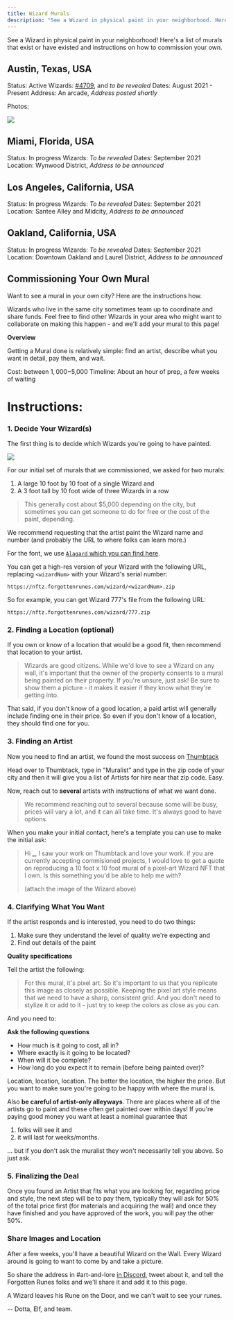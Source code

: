 ```yaml
---
title: Wizard Murals
description: "See a Wizard in physical paint in your neighborhood. Here's a list of murals that exist or have existed and instructions on how to commission your own"
---
```


See a Wizard in physical paint in your neighborhood! Here's a list of murals that exist or have existed and instructions on how to commission your own.

## Austin, Texas, USA

Status: Active
Wizards: [#4709](https://opensea.io/assets/0x521f9c7505005cfa19a8e5786a9c3c9c9f5e6f42/4709), and _to be revealed_
Dates: August 2021 - Present
Address: An arcade, _Address posted shortly_

Photos:

![](https://i.imgur.com/fg29jza.jpg)

## Miami, Florida, USA

Status: In progress
Wizards: _To be revealed_
Dates: September 2021
Location: Wynwood District, _Address to be announced_

## Los Angeles, California, USA

Status: In progress
Wizards: _To be revealed_
Dates: September 2021
Location: Santee Alley and Midcity, _Address to be announced_

## Oakland, California, USA

Status: In progress
Wizards: _To be revealed_
Dates: September 2021
Location: Downtown Oakland and Laurel District, _Address to be announced_

## Commissioning Your Own Mural

Want to see a mural in your own city? Here are the instructions how.

Wizards who live in the same city sometimes team up to coordinate and share funds. Feel free to find other Wizards in your area who might want to collaborate on making this happen - and we'll add your mural to this page!

**Overview**

Getting a Mural done is relatively simple: find an artist, describe what you want in detail, pay them, and wait.

Cost: between $1,000-$5,000
Timeline: About an hour of prep, a few weeks of waiting

# Instructions:

### 1. Decide Your Wizard(s)

The first thing is to decide which Wizards you're going to have painted.

![](https://i.imgur.com/jThTIeG.png)

For our initial set of murals that we commissioned, we asked for two murals:

1. A large 10 foot by 10 foot of a single Wizard and
2. A 3 foot tall by 10 foot wide of three Wizards in a row

> This generally cost about $5,000 depending on the city, but sometimes you can get someone to do for free or the cost of the paint, depending.

We recommend requesting that the artist paint the Wizard name and number (and probably the URL to where folks can learn more.)

For the font, we use [`Alagard` which you can find here](https://www.dafont.com/alagard.font).

You can get a high-res version of your Wizard with the following URL, replacing `<wizardNum>` with your Wizard's serial number:

`https://nftz.forgottenrunes.com/wizard/<wizardNum>.zip`

So for example, you can get Wizard 777's file from the following URL:

`https://nftz.forgottenrunes.com/wizard/777.zip`

### 2. Finding a Location (optional)

If you own or know of a location that would be a good fit, then recommend that location to your artist.

> Wizards are good citizens. While we'd love to see a Wizard on any wall, it's important that the owner of the property consents to a mural being painted on their property. If you're unsure, just ask! Be sure to show them a picture - it makes it easier if they know what they're getting into.

That said, if you don't know of a good location, a paid artist will generally include finding one in their price. So even if you don't know of a location, they should find one for you.

### 3. Finding an Artist

Now you need to find an artist, we found the most success on [Thumbtack](https://www.thumbtack.com/)

Head over to Thumbtack, type in "Muralist" and type in the zip code of your city and then it will give you a list of Artists for hire near that zip code. Easy.

Now, reach out to **several** artists with instructions of what we want done.

> We recommend reaching out to several because some will be busy, prices will vary a lot, and it can all take time. It's always good to have options.

When you make your initial contact, here's a template you can use to make the initial ask:

> Hi **\_**, I saw your work on Thumbtack and love your work. if you are currently accepting commisioned projects, I would love to get a quote on reproducing a 10 foot x 10 foot mural of a pixel-art Wizard NFT that I own. Is this something you'd be able to help me with?
>
> (attach the image of the Wizard above)

### 4. Clarifying What You Want

If the artist responds and is interested, you need to do two things:

1. Make sure they understand the level of quality we're expecting and
2. Find out details of the paint

**Quality specifications**

Tell the artist the following:

> For this mural, it's pixel art. So it's important to us that you replicate this image as closely as possible. Keeping the pixel art style means that we need to have a sharp, consistent grid. And you don't need to stylize it or add to it - just try to keep the colors as close as you can.

And you need to:

**Ask the following questions**

- How much is it going to cost, all in?
- Where exactly is it going to be located?
- When will it be complete?
- How long do you expect it to remain (before being painted over)?

Location, location, location. The better the location, the higher the price. But you want to make sure you're going to be happy with where the mural is.

Also **be careful of artist-only alleyways**. There are places where all of the artists go to paint and these often get painted over within days! If you're paying good money you want at least a nominal guarantee that

1. folks will see it and
2. it will last for weeks/months.

... but if you don't ask the muralist they won't necessarily tell you above. So just ask.

### 5. Finalizing the Deal

Once you found an Artist that fits what you are looking for, regarding price and style, the next step will be to pay them, typically they will ask for 50% of the total price first (for materials and acquiring the wall) and once they have finished and you have approved of the work, you will pay the other 50%.

### Share Images and Location

After a few weeks, you'll have a beautiful Wizard on the Wall. Every Wizard around is going to want to come by and take a picture.

So share the address in #art-and-lore [in Discord](https://discord.gg/forgottenrunes), tweet about it, and tell the Forgotten Runes folks and we'll share it and add it to this page.

A Wizard leaves his Rune on the Door, and we can't wait to see your runes.

-- Dotta, Elf, and team.
